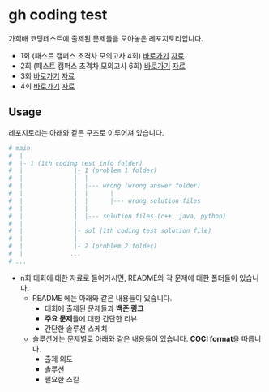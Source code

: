 # gh coding test
가희배 코딩테스트에 출제된 문제들을 모아놓은 레포지토리입니다.
* 1회 (패스트 캠퍼스 초격차 모의고사 4회) [바로가기](https://www.acmicpc.net/contest/view/644) [자료](https://github.com/cdog-gh/gh_coding_test/tree/main/1) 
* 2회 (패스트 캠퍼스 초격차 모의고사 6회) [바로가기](https://www.acmicpc.net/contest/view/658) [자료](https://github.com/cdog-gh/gh_coding_test/tree/main/2) 
* 3회 [바로가기](https://www.acmicpc.net/contest/view/755) [자료](https://github.com/cdog-gh/gh_coding_test/tree/main/3) 
* 4회 [바로가기](https://www.acmicpc.net/contest/view/819) [자료](https://github.com/cdog-gh/gh_coding_test/tree/main/4) 

## Usage
레포지토리는 아래와 같은 구조로 이루어져 있습니다.
```python
# main
#  |
#  |- 1 (1th coding test info folder)
#  |              |- 1 (problem 1 folder)
#  |              |  |
#  |              |  |--- wrong (wrong answer folder)
#  |              |  |      |
#  |              |  |      |--- wrong solution files
#  |              |  |
#  |              |  |--- solution files (c++, java, python)
#  |              |
#  |              |- sol (1th coding test solution file)
#  |              |
#  |              |- 2 (problem 2 folder)
#  |             ...
# ...
```
* n회 대회에 대한 자료로 들어가시면, README와 각 문제에 대한 폴더들이 있습니다.
  * README 에는 아래와 같은 내용들이 있습니다.
    * 대회에 출제된 문제들과 **백준 링크**
    * **주요 문제**들에 대한 간단한 리뷰
    * 간단한 솔루션 스케치
  * 솔루션에는 문제별로 아래와 같은 내용들이 있습니다. **COCI format**을 따릅니다.
    * 출제 의도
    * 솔루션
    * 필요한 스킬

